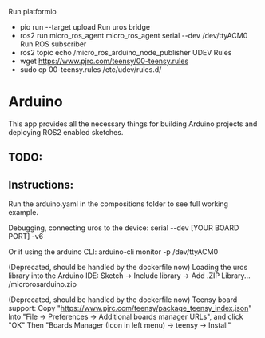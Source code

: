 

Run platformio
- pio run --target upload
Run uros bridge
- ros2 run micro_ros_agent micro_ros_agent serial --dev /dev/ttyACM0
Run ROS subscriber
- ros2 topic echo /micro_ros_arduino_node_publisher
UDEV Rules
- wget https://www.pjrc.com/teensy/00-teensy.rules
- sudo cp 00-teensy.rules /etc/udev/rules.d/




# Arduino

This app provides all the necessary things for building Arduino projects and deploying ROS2 enabled sketches.


## TODO:



## Instructions:

Run the arduino.yaml in the compositions folder to see full working example.

Debugging, connecting uros to the device:
serial --dev [YOUR BOARD PORT] -v6

Or if using the arduino CLI:
arduino-cli monitor -p /dev/ttyACM0

(Deprecated, should be handled by the dockerfile now)
Loading the uros library into the Arduino IDE:
Sketch -> Include library -> Add .ZIP Library...
/microrosarduino.zip

(Deprecated, should be handled by the dockerfile now)
Teensy board support:
Copy "https://www.pjrc.com/teensy/package_teensy_index.json" 
Into "File -> Preferences -> Additional boards manager URLs", and click "OK"
Then "Boards Manager (Icon in left menu) -> teensy -> Install"

